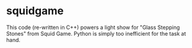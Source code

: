 # squidgame  
This code (re-written in C++) powers a light show for "Glass Stepping Stones" from Squid Game. 
Python is simply too inefficient for the task at hand.